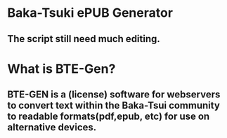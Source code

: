Baka-Tsuki ePUB Generator
==================
The script still need much editing.
-----------------------------
What is BTE-Gen?
==================
BTE-GEN is a (license) software for webservers to convert text within the Baka-Tsui community to readable formats(pdf,epub, etc) for use on alternative devices.
-----------------------------
